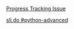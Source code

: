 [Progress Tracking Issue](https://github.com/sleepychild/SoftUni_SE/issues/2)

[sli.do #python-advanced](sli.do)
